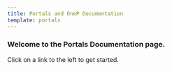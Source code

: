 ```yaml
---
title: Portals and OneP Documentation
template: portals
---
```


### Welcome to the Portals Documentation page. 

Click on a link to the left to get started. 
